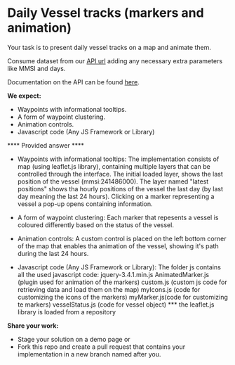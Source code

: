 # Daily Vessel tracks (markers and animation)

Your task is to present daily vessel tracks on a map and animate them.

Consume dataset from our [API url](https://services.marinetraffic.com/api/exportvesseltrack/v:2/cf8f05df0b57bfae43e762cc61fd381239c4c042/) adding any necessary extra parameters like MMSI and days.

Documentation on the API can be found [here](https://www.marinetraffic.com/en/ais-api-services/documentation/api-service:ps01).

**We expect:**
* Waypoints with informational tooltips.
* A form of waypoint clustering.
* Animation controls.
* Javascript code (Any JS Framework or Library)

**** Provided answer ****
* Waypoints with informational tooltips:
The implementation consists of map (using leaflet.js library), containing multiple layers that can be controlled through the interface.
The initial loaded layer, shows the last position of the vessel (mmsi:241486000). The layer named "latest positions" shows tha hourly positions of the vessel the last day (by last day meaning the last 24 hours). Clicking on a marker representing a vessel a pop-up opens containing information.

* A form of waypoint clustering:
Each marker that repesents a vessel is coloured differently based on the status of the vessel.

* Animation controls:
A custom control is placed on the left bottom corner of the map that enables tha animation of the vessel, showing it's path during the last 24 hours.

* Javascript code (Any JS Framework or Library):
The folder js contains all the used javascript code:
  jquery-3.4.1.min.js
  AnimatedMarker.js (plugin used for animation of the  markers)
  custom.js (custom js code for retrieving data and load them on the map)
  myIcons.js (code for customizing the icons of the markers)
  myMarker.js(code for customizing te markers)
  vesselStatus.js (code for vessel object)
  *** the leaflet.js library is loaded from a repository


**Share your work:**
* Stage your solution on a demo page or
* Fork this repo and create a pull request that contains your implementation in a new branch named after you.
